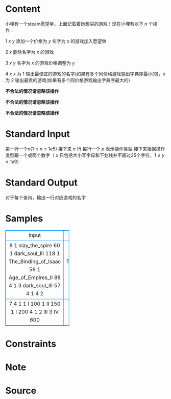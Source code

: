 
# Content

小埋有一个steam愿望单，上面记载着她想买的游戏！现在小埋有以下 $n$ 个操作：

$1\ x\ y$     添加一个价格为 $y$ 名字为 $x$ 的游戏加入愿望单

$2\ x$       删除名字为 $x$ 的游戏

$3\ x\ y$     名字为 $x$ 的游戏价格调整为 $y$

$4\ x$  $x$ 为 $1$ 输出最便宜的游戏的名字(如果有多个同价格游戏输出字典序最小的)，$x$ 为 $2$ 输出最贵的游戏(如果有多个同价格游戏输出字典序最大的)

**不合法的情况请忽略该操作**

**不合法的情况请忽略该操作**

**不合法的情况请忽略该操作**

# Standard Input

第一行一个$n(1\le n \le 1e5)$
接下来 $n$ 行 每行一个 $p$ 表示操作类型 接下来根据操作类型跟一个或两个数字（ $x$ 只包括大小写字母和下划线并不超过25个字符，$1\le y\le 1e9$）

# Standard Output

对于每个查询，输出一行对应游戏的名字

# Samples

<style>
        table,table tr th, table tr td { border:1px solid #0094ff; }
        table { width: 200px; min-height: 25px; line-height: 25px; text-align: center; border-collapse: collapse;}   
    </style>
<table>
	<tr>
		<td>Input</td>
		<td>Output</td>
	</tr>
<tr><td>8
1 slay_the_spire 60
1 dark_soul_III 118
1 The_Binding_of_Isaac 58
1 Age_of_Empires_II 88
4 1
3 dark_soul_III 57
4 1
4 2</td><td>The_Binding_of_Isaac
dark_soul_III
Age_of_Empires_II</td></tr><tr><td>7
4 1
1 I 100
1 II 150
1 I 200
4 1
2 III
3 IV 600
</td><td>I</td></tr></table>


# Constraints



# Note



# Source


